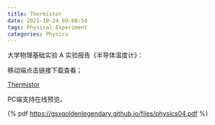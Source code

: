 ```yaml
---
title: Thermistor
date: 2021-10-24 09:08:54
tags: Physical Experiment 
categories: Physics 
---
```


大学物理基础实验 A 实验报告《半导体温度计》：

<!--more-->

移动端点击链接下载查看；

[Thermistor](https://gsxgoldenlegendary.github.io/files/physics04.pdf)

PC端支持在线预览。

{% pdf https://gsxgoldenlegendary.github.io/files/physics04.pdf %}

